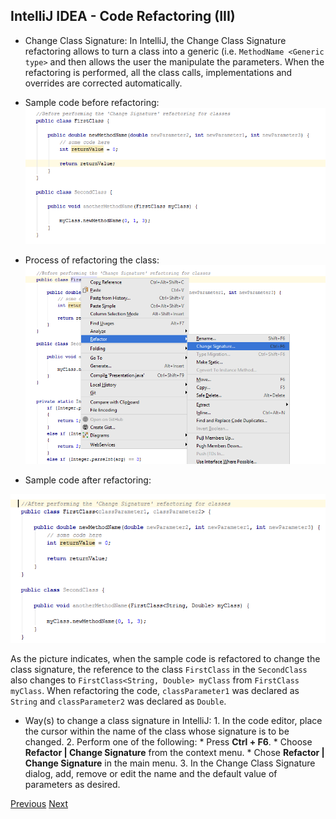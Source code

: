 ## IntelliJ IDEA - Code Refactoring (III)
* Change Class Signature: In IntelliJ, the Change Class Signature refactoring allows to turn a class into a generic (i.e. `MethodName <Generic type>` and then allows the user the manipulate the parameters. When the refactoring is performed, all the class calls, implementations and overrides are corrected automatically.

* Sample code before refactoring:
![Sampe Code Before Refactoring](https://github.com/rabin2360/Presentation2/blob/master/Presentation/beforeClassSignatureRefactoring.png)

* Process of refactoring the class:
![Process of refactoring the class](https://github.com/rabin2360/Presentation2/blob/master/Presentation/processOfChangingClassSignature.png)

* Sample code after refactoring:

![Sample Code After Refactoring](https://github.com/rabin2360/Presentation2/blob/master/Presentation/afterClassSignatureRefactoring.png)

As the picture indicates, when the sample code is refactored to change the class signature, the reference to the class `FirstClass` in the `SecondClass` also changes to `FirstClass<String, Double> myClass` from `FirstClass myClass`. When refactoring the code, `classParameter1` was declared as `String` and `classParameter2` was declared as `Double`. 

* Way(s) to change a class signature in IntelliJ:
      1. In the code editor, place the cursor within the name of the class whose signature is to be changed.
      2. Perform one of the following:
          * Press **Ctrl + F6**.
          * Choose **Refactor | Change Signature** from the context menu.
          * Chose **Refactor | Change Signature** in the main menu.
      3. In the Change Class Signature dialog, add, remove or edit the name and the default value of parameters as desired.

[Previous](Slide5_CodeRefactoringII.md) [Next](Slide7_CodeRefactoringIV.md)
